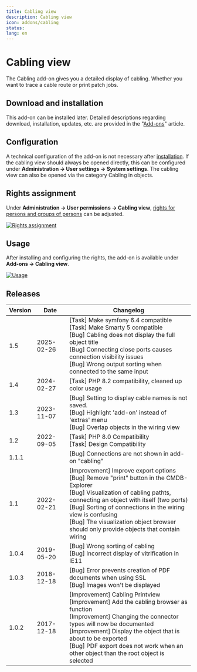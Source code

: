 ```yaml
---
title: Cabling view
description: Cabling view
icon: addons/cabling
status:
lang: en
---
```


# Cabling view

The Cabling add-on gives you a detailed display of cabling. Whether you want to trace a cable route or print patch jobs.

## Download and installation

This add-on can be installed later. Detailed descriptions regarding download, installation, updates, etc. are provided in the "[Add-ons](./index.md)" article.

## Configuration

A technical configuration of the add-on is not necessary after [installation](./index.md). If the cabling view should always be opened directly, this can be configured under **Administration → User settings → System settings**. The cabling view can also be opened via the category Cabling in objects.

## Rights assignment

Under **Administration → User permissions → Cabling view**, [rights for persons and groups of persons](../efficient-documentation/rights-management/index.md) can be adjusted.

[![Rights assignment](../assets/images/en/i-doit-add-ons/cabling/1-cab.png)](../assets/images/en/i-doit-add-ons/cabling/1-cab.png)

## Usage

After installing and configuring the rights, the add-on is available under **Add-ons → Cabling view**.

[![Usage](../assets/images/en/i-doit-add-ons/cabling/2-cab.png)](../assets/images/en/i-doit-add-ons/cabling/2-cab.png)

## Releases

| Version | Date       | Changelog                                                                                                                                                                                                                                                                                                                                         |
| ------- | ---------- | ------------------------------------------------------------------------------------------------------------------------------------------------------------------------------------------------------------------------------------------------------------------------------------------------------------------------------------------------- |
| 1.5     | 2025-02-26 | [Task] Make symfony 6.4 compatible<br>[Task] Make Smarty 5 compatible<br>[Bug] Cabling does not display the full object title<br>[Bug] Connecting close ports causes connection visibility issues<br>[Bug] Wrong output sorting when connected to the same input                                                                                  |
| 1.4     | 2024-02-27 | [Task] PHP 8.2 compatibility, cleaned up color usage                                                                                                                                                                                                                                                                                              |
| 1.3     | 2023-11-07 | [Bug]  Setting to display cable names is not saved.<br>[Bug]  Highlight 'add-on' instead of 'extras' menu<br>[Bug] Overlap objects in the wiring view                                                                                                                                                                                             |
| 1.2     | 2022-09-05 | [Task] PHP 8.0 Compatibility  <br>[Task] Design Compatibility                                                                                                                                                                                                                                                                                     |
| 1.1.1   |            | [Bug] Connections are not shown in add-on "cabling"                                                                                                                                                                                                                                                                                               |
| 1.1     | 2022-02-21 | [Improvement] Improve export options  <br>[Bug] Remove "print" button in the CMDB-Explorer  <br>[Bug] Visualization of cabling pathts, connecting an object with itself (two ports)  <br>[Bug] Sorting of connections in the wiring view is confusing  <br>[Bug] The visualization object browser should only provide objects that contain wiring |
| 1.0.4   | 2019-05-20 | [Bug] Wrong sorting of cabling<br>[Bug] Incorrect display of vitrification in IE11<br>                                                                                                                                                                                                                                                            |
| 1.0.3   | 2018-12-18 | [Bug] Error prevents creation of PDF documents when using SSL<br>[Bug] Images won't be displayed<br>                                                                                                                                                                                                                                              |
| 1.0.2   | 2017-12-18 | [Improvement] Cabling Printview<br>[Improvement] Add the cabling browser as function<br>[Improvement] Changing the connector types will now be documented<br>[Improvement] Display the object that is about to be exported<br>[Bug] PDF export does not work when an other object than the root object is selected<br>                            |
